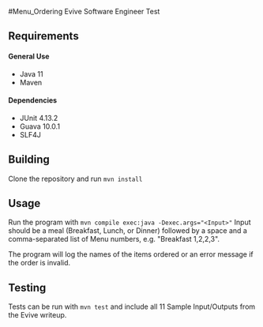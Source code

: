 #Menu_Ordering
Evive Software Engineer Test

## Requirements
#### General Use ####
* Java 11
* Maven

#### Dependencies ####
* JUnit 4.13.2
* Guava 10.0.1
* SLF4J

## Building ##
Clone the repository and run `mvn install`

## Usage ##
Run the program with `mvn compile exec:java -Dexec.args="<Input>"`
Input should be a meal (Breakfast, Lunch, or Dinner) followed by a space and a 
comma-separated list of Menu numbers, e.g. "Breakfast 1,2,2,3". 

The program will log the names of the items ordered or an error message if the 
order is invalid.

## Testing ##
Tests can be run with `mvn test` and include all 11 Sample Input/Outputs from the
Evive writeup.
